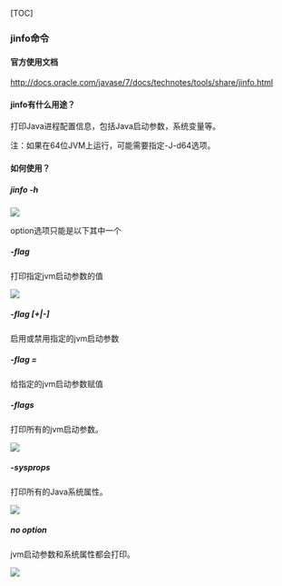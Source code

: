 [TOC]

### jinfo命令

#### 官方使用文档
http://docs.oracle.com/javase/7/docs/technotes/tools/share/jinfo.html

#### jinfo有什么用途？
打印Java进程配置信息，包括Java启动参数，系统变量等。

注：如果在64位JVM上运行，可能需要指定-J-d64选项。

#### 如何使用？

##### jinfo -h

![](https://raw.githubusercontent.com/tinyivc/tinyivc.github.io/master/img/jdk-tool/jinfo-help.jpg)

option选项只能是以下其中一个

##### -flag <name>

打印指定jvm启动参数的值

![](https://raw.githubusercontent.com/tinyivc/tinyivc.github.io/master/img/jdk-tool/jinfo-flag-name.jpg)

##### -flag [+|-]<name>

启用或禁用指定的jvm启动参数

##### -flag <name>=<value>

给指定的jvm启动参数赋值

##### -flags

打印所有的jvm启动参数。

![](https://raw.githubusercontent.com/tinyivc/tinyivc.github.io/master/img/jdk-tool/jinfo-flags.jpg)

##### -sysprops

打印所有的Java系统属性。

![](https://raw.githubusercontent.com/tinyivc/tinyivc.github.io/master/img/jdk-tool/jinfo-sysprops.jpg)

##### no option

jvm启动参数和系统属性都会打印。

![](https://raw.githubusercontent.com/tinyivc/tinyivc.github.io/master/img/jdk-tool/jinfo-no-option.jpg)





